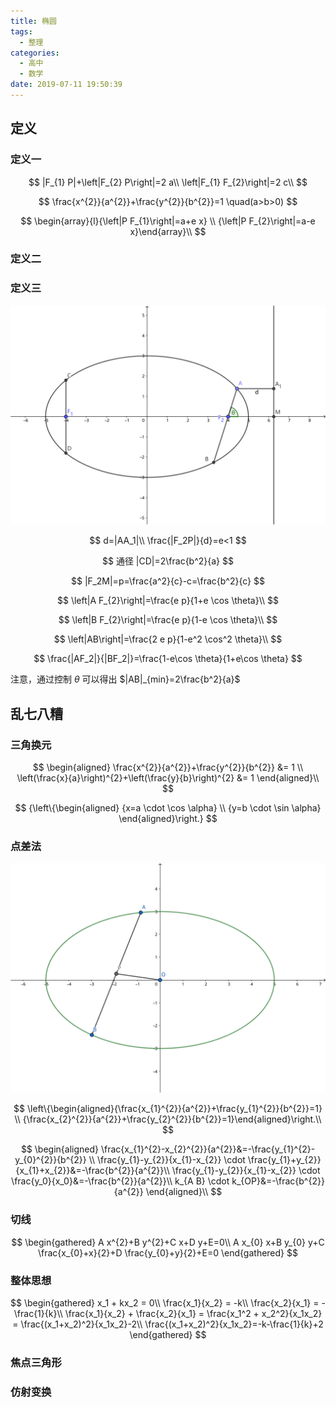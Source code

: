 ```yaml
---
title: 椭圆
tags:
  - 整理
categories:
  - 高中
  - 数学
date: 2019-07-11 19:50:39
---
```


## 定义

### 定义一

$$
|F_{1} P|+\left|F_{2} P\right|=2 a\\
\left|F_{1} F_{2}\right|=2 c\\
$$

$$
\frac{x^{2}}{a^{2}}+\frac{y^{2}}{b^{2}}=1 \quad(a>b>0)
$$

$$
\begin{array}{l}{\left|P F_{1}\right|=a+e x} \\ {\left|P F_{2}\right|=a-e x}\end{array}\\
$$

### 定义二

### 定义三

![](/images/tuoyuan2.png)

$$
d=|AA_1|\\
\frac{|F_2P|}{d}=e<1
$$

$$
通径 |CD|=2\frac{b^2}{a}
$$


$$
|F_2M|=p=\frac{a^2}{c}-c=\frac{b^2}{c}
$$

$$
\left|A F_{2}\right|=\frac{e p}{1+e \cos \theta}\\
$$

$$
\left|B F_{2}\right|=\frac{e p}{1-e \cos \theta}\\
$$

$$
\left|AB\right|=\frac{2 e p}{1-e^2 \cos^2 \theta}\\
$$

$$
\frac{|AF_2|}{|BF_2|}=\frac{1-e\cos \theta}{1+e\cos \theta}
$$

注意，通过控制 $\theta$ 可以得出 $|AB|_{min}=2\frac{b^2}{a}$

## 乱七八糟

### 三角换元

$$
\begin{aligned}
\frac{x^{2}}{a^{2}}+\frac{y^{2}}{b^{2}} &= 1 \\
\left(\frac{x}{a}\right)^{2}+\left(\frac{y}{b}\right)^{2} &= 1
\end{aligned}\\
$$

$$
{\left\{\begin{aligned}
{x=a \cdot \cos \alpha} \\ {y=b \cdot \sin \alpha}
\end{aligned}\right.}
$$

### 点差法

![](/images/tuoyuan3.png)

$$
\left\{\begin{aligned}{\frac{x_{1}^{2}}{a^{2}}+\frac{y_{1}^{2}}{b^{2}}=1} \\ {\frac{x_{2}^{2}}{a^{2}}+\frac{y_{2}^{2}}{b^{2}}=1}\end{aligned}\right.\\
$$

$$
\begin{aligned}
\frac{x_{1}^{2}-x_{2}^{2}}{a^{2}}&=-\frac{y_{1}^{2}-y_{0}^{2}}{b^{2}} \\
\frac{y_{1}-y_{2}}{x_{1}-x_{2}} \cdot \frac{y_{1}+y_{2}}{x_{1}+x_{2}}&=-\frac{b^{2}}{a^{2}}\\
\frac{y_{1}-y_{2}}{x_{1}-x_{2}} \cdot \frac{y_0}{x_0}&=-\frac{b^{2}}{a^{2}}\\
k_{A B} \cdot k_{OP}&=-\frac{b^{2}}{a^{2}}
\end{aligned}\\
$$

### 切线

$$
\begin{gathered}
A x^{2}+B y^{2}+C x+D y+E=0\\
A x_{0} x+B y_{0} y+C \frac{x_{0}+x}{2}+D \frac{y_{0}+y}{2}+E=0
\end{gathered}
$$

### 整体思想

$$
\begin{gathered}
x_1 + kx_2 = 0\\
\frac{x_1}{x_2} = -k\\
\frac{x_2}{x_1} = -\frac{1}{k}\\
\frac{x_1}{x_2} + \frac{x_2}{x_1} = \frac{x_1^2 + x_2^2}{x_1x_2} = \frac{(x_1+x_2)^2}{x_1x_2}-2\\
\frac{(x_1+x_2)^2}{x_1x_2}=-k-\frac{1}{k}+2
\end{gathered}
$$

### 焦点三角形

### 仿射变换